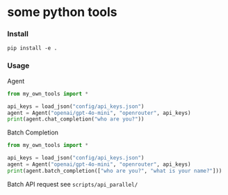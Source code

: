 # some python tools

### Install
```
pip install -e .
```

### Usage
Agent
```python
from my_own_tools import *

api_keys = load_json("config/api_keys.json")
agent = Agent("openai/gpt-4o-mini", "openrouter", api_keys)
print(agent.chat_completion("who are you?"))
```

Batch Completion
```python
from my_own_tools import *

api_keys = load_json("config/api_keys.json")
agent = Agent("openai/gpt-4o-mini", "openrouter", api_keys)
print(agent.batch_completion(["who are you?", "what is your name?"]))
```

Batch API request
see `scripts/api_parallel/`